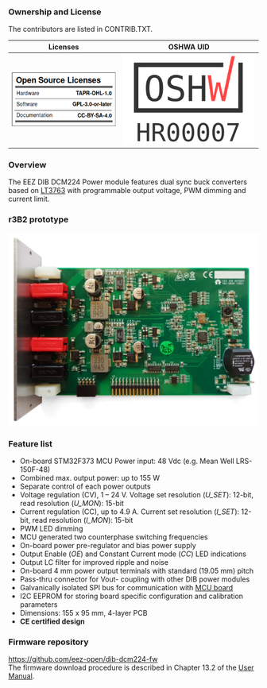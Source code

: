 
### Ownership and License
The contributors are listed in CONTRIB.TXT.

Licenses | OSHWA UID
--|--
![osl](Images/osl.png) | [![OSHW-HR000007](Images/OSHW_UID_HR7.svg)](https://certification.oshwa.org/hr000007.html)

### Overview

The EEZ DIB DCM224 Power module features dual sync buck converters based on [LT3763](https://www.analog.com/en/products/lt3763.html) with programmable output voltage, PWM dimming and current limit.

### r3B2 prototype

![module](Images/DCM224_r3B2.jpg)

### Feature list
- On-board STM32F373 MCU
Power input: 48 Vdc (e.g. Mean Well LRS-150F-48)
- Combined max. output power: up to 155 W
- Separate control of each power outputs
- Voltage regulation (CV), 1 – 24 V. Voltage set resolution (_U_SET_): 12-bit, read resolution (_U_MON_): 15-bit
- Current regulation (CC), up to 4.9 A. Current set resolution (_I_SET_): 12-bit, read resolution (_I_MON_): 15-bit
- PWM LED dimming
- MCU generated two counterphase switching frequencies
- On-board power pre-regulator and bias power supply
- Output Enable (_OE_) and Constant Current mode (_CC_) LED indications
- Output LC filter for improved ripple and noise
- On-board 4 mm power output terminals with standard (19.05 mm) pitch
- Pass-thru connector for Vout- coupling with other DIB power modules
- Galvanically isolated SPI bus for communication with [MCU board](https://github.com/eez-open/modular-psu/tree/master/mcu)
- I2C EEPROM for storing board specific configuration and calibration parameters
- Dimensions: 155 x 95 mm, 4-layer PCB
- **CE certified design**

### Firmware repository

https://github.com/eez-open/dib-dcm224-fw  
The firmware download procedure is described in Chapter 13.2 of the [User Manual](https://www.envox.eu/eez-bench-box-3/bb3-user-manual/13-firmware-upgrade/#bb3_man_module_upgrade). 


